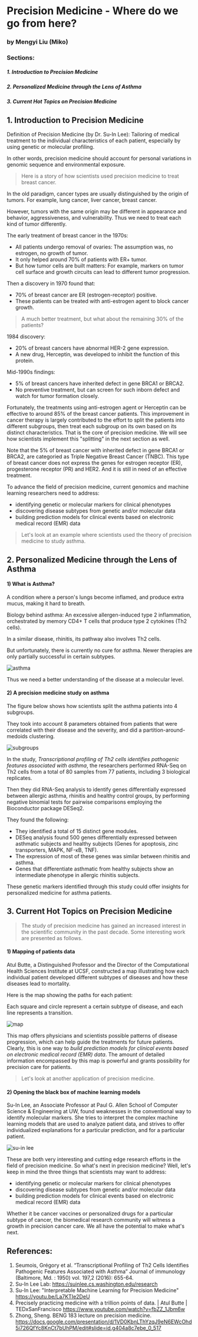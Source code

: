 # Precision Medicine - Where do we go from here?
### by Mengyi Liu (Miko)

### Sections:
##### 1. Introduction to Precision Medicine
##### 2. Personalized Medicine through the Lens of Asthma
##### 3. Current Hot Topics on Precision Medicine

## 1. Introduction to Precision Medicine
Definition of Precision Medicine (by Dr. Su-In Lee): Tailoring of medical treatment to the individual characteristics of each patient, especially by using genetic or molecular profiling.

In other words, precision medicine should account for personal variations in genomic sequence and environmental exposure.

> Here is a story of how scientists used precision medicine to treat breast cancer.

In the old paradigm, cancer types are usually distinguished by the origin of tumors. For example, lung cancer, liver cancer, breast cancer.

However, tumors with the same origin may be different in appearance and behavior, aggressiveness, and vulnerability. Thus we need to treat each kind of tumor differently.

The early treatment of breast cancer in the 1970s:
- All patients undergo removal of ovaries: The assumption was, no estrogen, no growth of tumor.
- It only helped around 70% of patients with ER+ tumor.
- But how tumor cells are built matters: For example, markers on tumor cell surface and growth circuits can lead to different tumor progression.

Then a discovery in 1970 found that:
- 70% of breast cancer are ER (estrogen-receptor) positive.
- These patients can be treated with anti-estrogen agent to block cancer growth.
> A much better treatment, but what about the remaining 30% of the patients?
 
1984 discovery:
- 20% of breast cancers have abnormal HER-2 gene expression.
- A new drug, Herceptin, was developed to inhibit the function of this protein.

Mid-1990s findings:
- 5% of breast cancers have inherited defect in gene BRCA1 or BRCA2.
- No preventive treatment, but can screen for such inborn defect and watch for tumor formation closely.

Fortunately, the treatments using anti-estrogen agent or Herceptin can be effective to around 85% of the breast cancer patients. This improvement in cancer therapy is largely contributed to the effort to split the patients into different subgroups, then treat each subgroup on its own based on its distinct characteristics. That is the core of precision medicine. We will see how scientists implement this "splitting" in the next section as well.

Note that the 5% of breast cancer with inherited defect in gene BRCA1 or BRCA2, are categoried as Triple Negative Breast Cancer (TNBC). This type of breast cancer does not express the genes for estrogen receptor (ER), progesterone receptor (PR) and HER2. And it is still in need of an effective treatment.

To advance the field of precision medicine, current genomics and machine learning researchers need to address:

- identifying genetic or molecular markers for clinical phenotypes
- discovering disease subtypes from genetic and/or molecular data
- building prediction models for clinical events based on electronic medical record (EMR) data

> Let's look at an example where scientists used the theory of precision medicine to study asthma.

## 2. Personalized Medicine through the Lens of Asthma

#### 1) What is Asthma?
A condition where a person's lungs become inflamed, and produce extra mucus, making it hard to breath. 

Biology behind asthma: An excessive allergen-induced type 2 inflammation, orchestrated by memory CD4+ T cells that produce type 2 cytokines (Th2 cells).

In a similar disease, rhinitis, its pathway also involves Th2 cells.

But unfortunately, there is currently no cure for asthma. Newer therapies are only partially successful in certain subtypes.

![asthma](https://github.com/miko-798/BENG_183_mini_lecture/blob/master/asthma.png)

Thus we need a better understanding of the disease at a molecular level.

#### 2) A precision medicine study on asthma 

The figure below shows how scientists split the asthma patients into 4 subgroups. 

They took into account 8 parameters obtained from patients that were correlated with their disease and the severity, and did a partition-around-medoids clustering.

![subgroups](https://github.com/miko-798/BENG_183_mini_lecture/blob/master/subgroups.png)

In the study, *Transcriptional profiling of Th2 cells identifies pathogenic features associated with asthma*, the researchers performed RNA-Seq on Th2 cells from a total of 80 samples from 77 patients, including 3 biological replicates.

Then they did RNA-Seq analysis to identify genes differentially expressed between allergic asthma, rhinitis and healthy control groups, by performing negative binomial tests for pairwise comparisons employing the Bioconductor package DESeq2.

They found the following:

- They identified a total of 15 distinct gene modules.
- DESeq analysis found 500 genes differentially expressed between asthmatic subjects and healthy subjects (Genes for apoptosis, zinc transporters, MAPK, NF-κB, TNF).
- The expression of most of these genes was similar between rhinitis and asthma.
- Genes that differentiate asthmatic from healthy subjects show an intermediate phenotype in allergic rhinitis subjects.

These genetic markers identified through this study could offer insights for personalized medicine for asthma patients.

## 3. Current Hot Topics on Precision Medicine

> The study of precision medicine has gained an increased interest in the scientific community in the past decade. Some interesting work are presented as follows.

#### 1) Mapping of patients data

Atul Butte, a Distinguished Professor and the Director of the Computational Health Sciences Institute at UCSF, constructed a map illustrating how each individual patient developed different subtypes of diseases and how these diseases lead to mortality. 

Here is the map showing the paths for each patient:

Each square and circle represent a certain subtype of disease, and each line represents a transition. 

![map](https://github.com/miko-798/BENG_183_mini_lecture/blob/master/map.png)

This map offers physicians and scientists possible patterns of disease progression, which can help guide the treatments for future patients. Clearly, this is one way to *build prediction models for clinical events based on electronic medical record (EMR) data*. The amount of detailed information encompassed by this map is powerful and grants possibility for precision care for patients.
 
> Let's look at another application of precision medicine.

#### 2) Opening the black box of machine learning models

Su-In Lee, an Associate Professor at Paul G. Allen School of Computer Science & Engineering at UW, found weaknesses in the conventional way to identify molecular markers. She tries to interpret the complex machine learning models that are used to analyze patient data, and strives to offer individualized explanations for a particular prediction, and for a particular patient. 

![su-in lee](https://github.com/miko-798/BENG_183_mini_lecture/blob/master/su-in%20lee.png)


These are both very interesting and cutting edge research efforts in the field of precision medicine. So what's next in precision medicine? Well, let's keep in mind the three things that scientists may want to address:

- identifying genetic or molecular markers for clinical phenotypes
- discovering disease subtypes from genetic and/or molecular data
- building prediction models for clinical events based on electronic medical record (EMR) data

Whether it be cancer vaccines or personalized drugs for a particular subtype of cancer, the biomedical research community will witness a growth in precision cancer care. We all have the potential to make what's next.



## References:
1. Seumois, Grégory et al. “Transcriptional Profiling of Th2 Cells Identifies Pathogenic Features Associated with Asthma” Journal of immunology (Baltimore, Md. : 1950) vol. 197,2 (2016): 655-64.
2. Su-In Lee Lab: https://suinlee.cs.washington.edu/research
3. Su-In Lee: "Interpretable Machine Learning for Precision Medicine" https://youtu.be/La7KTIe2DeU
4. Precisely practicing medicine with a trillion points of data. | Atul Butte | TEDxSanFrancisco https://www.youtube.com/watch?v=fbZZ_1Jbm6w
5. Zhong, Sheng. BENG 183 lecture on precision medicine. https://docs.google.com/presentation/d/1VD0KbnLThYzqJ9eN6EWcOhd5i726QfYc8KnCt7bUhPM/edit#slide=id.g404a8c7ebe_0_517












